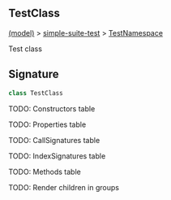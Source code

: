 
## TestClass

[(model)](/index) &gt; [simple-suite-test](/simple-suite-test) &gt; [TestNamespace](/simple-suite-test/testnamespace)

Test class

## Signature

```typescript
class TestClass 
```
TODO: Constructors table

TODO: Properties table

TODO: CallSignatures table

TODO: IndexSignatures table

TODO: Methods table

TODO: Render children in groups

